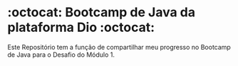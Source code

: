 # :octocat: Bootcamp de Java da plataforma Dio :octocat:

Este Repositório tem a função de compartilhar meu progresso no Bootcamp de Java para o Desafio do Módulo 1.